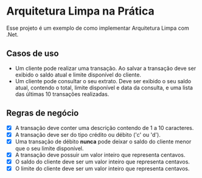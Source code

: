 # Arquitetura Limpa na Prática

Esse projeto é um exemplo de como implementar Arquitetura Limpa com .Net.

## Casos de uso

- Um cliente pode realizar uma transação. Ao salvar a transação deve ser exibido o saldo atual e limite disponível do cliente.
- Um cliente pode consultar o seu extrato. Deve ser exibido o seu saldo atual, contendo o total, limite disponível e data da consulta, e uma lista das últimas 10 transações realizadas.

## Regras de negócio

- [x] A transação deve conter uma descrição contendo de 1 a 10 caracteres.
- [x] A transação deve ser do tipo crédito ou débito ('c' ou 'd').
- [x] Uma transação de débito **nunca** pode deixar o saldo do cliente menor que o seu limite disponível.
- [x] A transação deve possuir um valor inteiro que representa centavos.
- [x] O saldo do cliente deve ser um valor inteiro que representa centavos.
- [x] O limite do cliente deve ser um valor inteiro que representa centavos.
